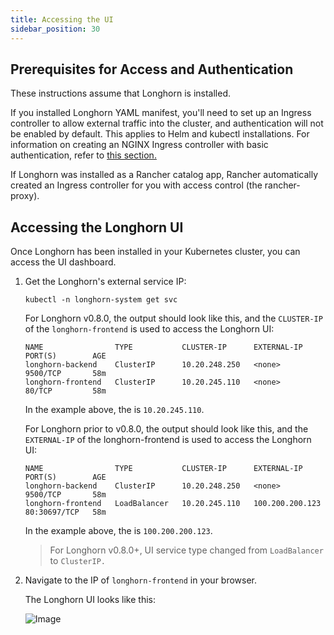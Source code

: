 ```yaml
---
title: Accessing the UI
sidebar_position: 30
---
```


## Prerequisites for Access and Authentication

These instructions assume that Longhorn is installed.

If you installed Longhorn YAML manifest, you'll need to set up an Ingress controller to allow external traffic into the cluster, and authentication will not be enabled by default. This applies to Helm and kubectl installations. For information on creating an NGINX Ingress controller with basic authentication, refer to [this section.](./longhorn-ingress)

If Longhorn was installed as a Rancher catalog app, Rancher automatically created an Ingress controller for you with access control (the rancher-proxy).

## Accessing the Longhorn UI

Once Longhorn has been installed in your Kubernetes cluster, you can access the UI dashboard.

1. Get the Longhorn's external service IP:

    ```shell
    kubectl -n longhorn-system get svc
    ```

    For Longhorn v0.8.0, the output should look like this, and the `CLUSTER-IP` of the `longhorn-frontend` is used to access the Longhorn UI:

    ```shell
    NAME                TYPE           CLUSTER-IP      EXTERNAL-IP      PORT(S)        AGE
    longhorn-backend    ClusterIP      10.20.248.250   <none>           9500/TCP       58m
    longhorn-frontend   ClusterIP      10.20.245.110   <none>           80/TCP         58m

    ```

    In the example above, the  is `10.20.245.110`.
    
    For Longhorn prior to v0.8.0, the output should look like this, and the `EXTERNAL-IP` of the longhorn-frontend is used to access the Longhorn UI:

    ```shell
    NAME                TYPE           CLUSTER-IP      EXTERNAL-IP      PORT(S)        AGE
    longhorn-backend    ClusterIP      10.20.248.250   <none>           9500/TCP       58m
    longhorn-frontend   LoadBalancer   10.20.245.110   100.200.200.123  80:30697/TCP   58m
    ```

    In the example above, the  is `100.200.200.123`.

    > For Longhorn v0.8.0+, UI service type changed from `LoadBalancer` to `ClusterIP.`

2. Navigate to the IP of `longhorn-frontend` in your browser.

    The Longhorn UI looks like this:

    ![Image](/img/screenshots/getting-started/longhorn-ui.png)